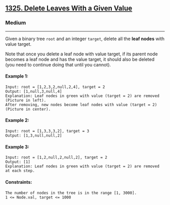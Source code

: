 [1325. Delete Leaves With a Given Value](https://leetcode.com/problems/delete-leaves-with-a-given-value/description/?envType=daily-question&envId=2024-05-17)
---------------------------------------------------------------------------------------------------------------------------------------------

### Medium
---------------------------------------------------------------------------------------------------------------------------------------------
 
Given a binary tree `root` and an integer `target`, delete all the **leaf nodes** with value target.

Note that once you delete a leaf node with value target, if its parent node becomes a leaf node and has the value target, it should also be deleted (you need to continue doing that until you cannot).

#### Example 1:
```
Input: root = [1,2,3,2,null,2,4], target = 2
Output: [1,null,3,null,4]
Explanation: Leaf nodes in green with value (target = 2) are removed (Picture in left). 
After removing, new nodes become leaf nodes with value (target = 2) (Picture in center).
```
#### Example 2:
```
Input: root = [1,3,3,3,2], target = 3
Output: [1,3,null,null,2]
```
#### Example 3:
```
Input: root = [1,2,null,2,null,2], target = 2
Output: [1]
Explanation: Leaf nodes in green with value (target = 2) are removed at each step.
```
#### Constraints:
```
The number of nodes in the tree is in the range [1, 3000].
1 <= Node.val, target <= 1000
```
